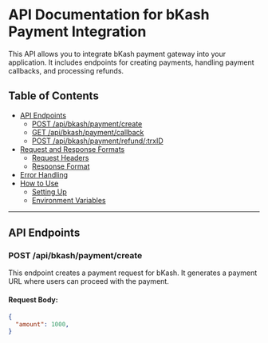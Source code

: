 # API Documentation for bKash Payment Integration

This API allows you to integrate bKash payment gateway into your application. It includes endpoints for creating payments, handling payment callbacks, and processing refunds.

## Table of Contents

- [API Endpoints](#api-endpoints)
  - [POST /api/bkash/payment/create](#post-apibkashpaymentcreate)
  - [GET /api/bkash/payment/callback](#get-apibkashpaymentcallback)
  - [POST /api/bkash/payment/refund/:trxID](#post-apibkashpaymentrefundtrxid)
- [Request and Response Formats](#request-and-response-formats)
  - [Request Headers](#request-headers)
  - [Response Format](#response-format)
- [Error Handling](#error-handling)
- [How to Use](#how-to-use)
  - [Setting Up](#setting-up)
  - [Environment Variables](#environment-variables)

---

## API Endpoints

### POST /api/bkash/payment/create

This endpoint creates a payment request for bKash. It generates a payment URL where users can proceed with the payment.

#### Request Body:
```json
{
  "amount": 1000,
}
